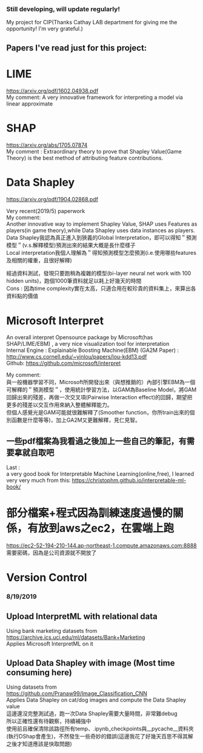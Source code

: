 ### Still developing, will update regularly!  
My project for CIP(Thanks Cathay LAB department for giving me the opportunity! I'm very grateful.)

## Papers I've read just for this project:  
# LIME  
https://arxiv.org/pdf/1602.04938.pdf  
My comment: A very innovative framework for interpreting a model via linear approximate

# SHAP

https://arxiv.org/abs/1705.07874  
My comment : Extraordinary theory to prove that Shapley Value(Game Theory) is the best method of attributing feature contributions. 

# Data Shapley
https://arxiv.org/pdf/1904.02868.pdf

Very recent(2019/5) paperwork  
My comment:  
Another innovative way to implement Shapley Value, SHAP uses Features as players(in game theory),while Data Shapley uses data instances as players.  
Data Shapley我認為真正進入到狹義的Global Interpretation，即可以得知＂預測模型＂(v.s.解釋模型)預測出來的結果大概是長什麼樣子  
Local interpretation我個人理解為＂得知預測模型怎麼預測(i.e.使用哪些features及相關的權重，且很好解釋)  

經過資料測試，發現只要跑稍為複雜的模型(bi-layer neural net work with 100 hidden units)，跑個1000筆資料就足以耗上好幾天的時間  
Cons : 因為time complexity實在太高，只適合用在較珍貴的資料集上，來算出各資料點的價值  

# Microsoft Interpret
An overall interpret Opensource package by Microsoft(has SHAP/LIME/EBM) , a very nice visualization tool for interpretation  
Internal Engine : Explainable Boosting Machine(EBM) (GA2M Paper) : http://www.cs.cornell.edu/~yinlou/papers/lou-kdd13.pdf  
Github: https://github.com/microsoft/interpret  

My comment:  
與一般機器學習不同，Microsoft所開發出來（與想推銷的）內部引擎EBM為一個可解釋的＂預測模型＂，使用統計學習方法，以GAM為Baseline Model，將GAM回歸出來的殘差，再做一次交叉項(Pairwise Interaction effect)的回歸，期望把更多的殘差以交互作用來納入整體解釋能力。  
但個人感覺光是GAM可能就很難解釋了(Smoother function，你所train出來的個別函數是什麼等等)，加上GA2M又更難解釋，見仁見智。  


## 一些pdf檔案為我看過之後加上一些自己的筆記，有需要拿就自取吧

Last :  
a very good book for Interpretable Machine Learning(online,free), I learned very very much from this:
https://christophm.github.io/interpretable-ml-book/


# 部分檔案+程式因為訓練速度過慢的關係，有放到aws之ec2，在雲端上跑
https://ec2-52-194-210-144.ap-northeast-1.compute.amazonaws.com:8888  
需要密碼，因為是公司資源就不開放了


# Version Control
### 8/19/2019  
## Upload InterpretML with relational data  
Using bank marketing datasets from https://archive.ics.uci.edu/ml/datasets/Bank+Marketing  
Applies Microsoft InterpretML on it

## Upload Data Shapley with image (Most time consuming here)
Using datasets from https://github.com/Pranaw99/Image_Classification_CNN  
Applies Data Shapley on cat/dog images and compute the Data Shapley value  
這邊還沒完整測試過，跑一次Data Shapley需要大量時間，非常難debug  
所以正確性還有待觀察，持續補強中  
使用前且確保清除該路徑所有temp、.ipynb_checkpoints與__pycache__資料夾(執行DShap會產生)，不然發生一些奇妙的錯誤(這邊我花了好幾天百思不得其解之後才知道應該是快取問題)  
